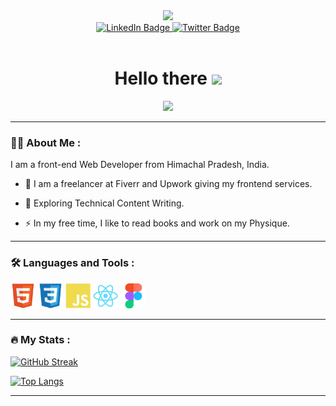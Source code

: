 <div id="header" align="center">
  <img src="https://media.giphy.com/media/IauL6LvGNlT3ffhcqq/giphy.gif" width="200"/>
</div>
<div id="badges" align="center">
  <a href="https://www.linkedin.com/in/aditya-saini-639615229/">
    <img src="https://img.shields.io/badge/LinkedIn-blue?style=for-the-badge&logo=linkedin&logoColor=white" alt="LinkedIn Badge"/>
  </a>
  <a href="https://twitter.com/Aditya_Saini_3">
    <img src="https://img.shields.io/badge/Twitter-blue?style=for-the-badge&logo=twitter&logoColor=white" alt="Twitter Badge"/>
  </a>
</div>
<div align="center">
  <img src="https://komarev.com/ghpvc/?username=Aditya-Saini3&style=flat-square&color=blue" alt="" />
</div>
<h1 align="center">
  Hello there
  <img src="https://media.giphy.com/media/hvRJCLFzcasrR4ia7z/giphy.gif" width="30px"/>
</h1>
<div align="center">
  <img src="https://media.giphy.com/media/dWesBcTLavkZuG35MI/giphy.gif" width="300"/>
</div>

---

### :woman_technologist: About Me :
I am a front-end Web Developer from Himachal Pradesh, India.

- :telescope: I am a freelancer at Fiverr and Upwork giving my frontend services.

- :seedling: Exploring Technical Content Writing.

- :zap: In my free time, I like to read books and work on my Physique.
---

### :hammer_and_wrench: Languages and Tools :
<div>
  <img src="https://github.com/devicons/devicon/blob/master/icons/html5/html5-original.svg" alt="HTML5 Logo" width="40"/>
  <img src="https://github.com/devicons/devicon/blob/master/icons/css3/css3-original.svg" alt="CSS3 Logo" width="40"/>
  <img src="https://github.com/devicons/devicon/blob/master/icons/javascript/javascript-plain.svg" alt="JavaScript Logo" width="40"/>
  <img src="https://github.com/devicons/devicon/blob/master/icons/react/react-original.svg" alt="React Logo" width="40"/>
  <img src="https://github.com/devicons/devicon/blob/master/icons/figma/figma-original.svg" alt="Figma Logo" width="40" />
</div>

---

### :fire: My Stats :
[![GitHub Streak](http://github-readme-streak-stats.herokuapp.com?user=Aditya-Saini3&theme=dark&background=000000)](https://git.io/streak-stats)

[![Top Langs](https://github-readme-stats.vercel.app/api/top-langs/?username=Aditya-Saini3&layout=compact&theme=vision-friendly-dark)](https://github.com/anuraghazra/github-readme-stats)

---
